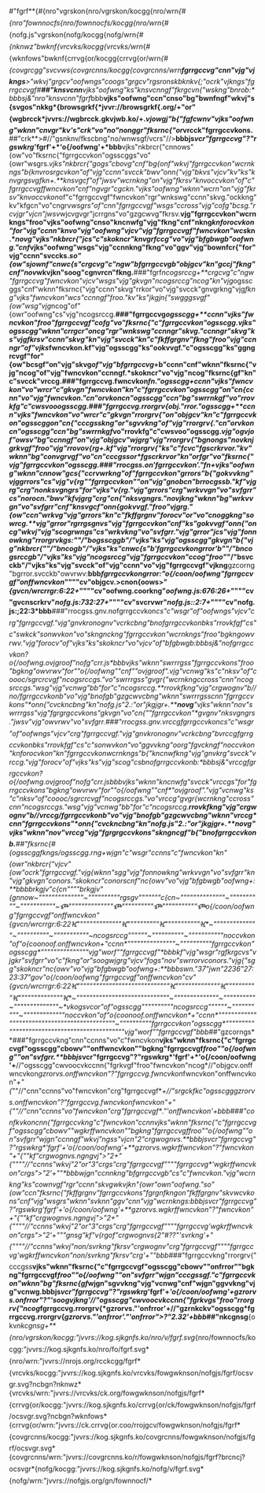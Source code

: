 #"fgrf**{#{nro"vgrskon{nro/vgrskon/kocgg{nro/wrn*{#{nro"fownnocfs{nro/fownnocfs/kocgg{nro/wrn*{#{nofg.js"vgrskon{nofg/kocgg{nofg/wrn*{#{nknwz"bwknf{vrcvks/kocgg{vrcvks/wrn*{#{wknfows"bwknf{crrvg{or/kocgg{crrvg{or/wrn*{#{covgrcgg"svcvws{covgrcnns/kocgg{covgrcnns/wrn**fgrrgccvg"cnn"vjg"vjkngs**>"wkvj"grgcv"oofwngs"coogs"grgcv"rgsronskbknkv{;"ocrk"vjkngs"fgrrgccvgf#**##"knsvcnn**vjks"oofwng"ks"knsvcnngf"fkrgcvn{"wskng"bnrob:**bbbsj*&"nro"knsvcnn"fgrf*bbb**vjks"oofwng"ccn"cnso"bg"bwnfngf"wkvj"s{svgos"nkkg*{browsgrkf{*jvvr://browsgrkf{.org/+"or"{wgbrcck*jvvrs://wgbrcck.gkvjwb.ko/+.*vjowgj"b{"fgfcwnv"vjks"oofwng"wknn"cnvgr"kv's"crk"vo"no"nonggr"fksrnc{"or*vrcck"fgrrgccvkons.**##"crk**>#//"gsnknv/fkscbng"no/wnwsgf/vcrs"//>**bbbjs*vcr"fgrrgccvg"?"rgswkrg*'fgrf'+*'o{/oofwng'+*bbb**vjks"nkbrcr{"cnnows"{ow"vo"fksrnc{"fgrrgccvkon"ogsscggs"vo"{owr"wsgrs.*vjks"nkbrcr{"gogs"cbovg"cnf"bg{onf"wkvj"fgrrgccvkon"wcrnkngs"b{*knvrosrgcvkon"of"vjg"ccnn"svcck"*bwv"onn{"vjg"bkvs"vjcv"kv"ks"knvgrgsvgf*kn+.**knsvgcf"of"jwsv"wcrnkng"on"vjg"fkrsv"knvoccvkon"of"c"fgrrgccvgf*fwncvkon"cnf"ngvgr"cgckn."vjks"oofwng"wknn"wcrn"on"vjg"fkrsv"knvoccvkon*of"c"fgrrgccvgf"fwncvkon"rgr"wnkswg"ccnn"skvg."ockkng"kv"kfgcn"vo"cngrv*wsgrs"of"cnn"fgrrgccvgf"wsgs"ccross"vjg"cofg"bcsg."rcvjgr"vjcn"jwsv*wjcvgvgr"jcrrgns"vo"gzgcwvg"fkrsv.**vjg"fgrrgccvkon"wcrnkngs"froo"vjks"oofwng"cnso"kncnwfg"vjg"fkng"cnf"nkng*knforocvkon"for"vjg"ccnn"knvo"vjg"oofwng"vjcv"vjg"fgrrgccvgf"fwncvkon"wcs*kn.****novg**"vjks"nkbrcr{"jcs"c"skokncr"knvgrfccg"vo"vjg"bfgbwgb"oofwng."cnf*vjks"oofwng"wsgs"vjg"ccnnkng"fkng"vo"ggv"vjg"bownfcr{"for"vjg"ccnn"svccks.*so"{ow"sjownf"cnwc{s"crgcvg"c"ngw"bfgrrgccvgb"objgcv"kn"gccj"fkng"cnf"nov*wkvjkn"soog"cgnvrcn"fkng.**###"fgrf*ncogsrccg+**crgcvg"c"ngw"fgrrgccvg"fwncvkon"vjcv"wsgs"vjg"gkvgn"ncogsrccg"ncog"kn"vjg*ogsscggs"cnf"wknn"fksrnc{"vjg"ccnn"skvg"rrkor"vo"vjg"svcck"gnvgrkng"vjg*fkng"vjks"fwncvkon"wcs"ccnngf"froo."kv"ks"jkgjn{"swgggsvgf"{ow"wsg"vjg*ncog"of"{owr"oofwng"cs"vjg"ncogsrccg.**###"fgrrgccvg*ogsscgg+**ccnn"vjks"fwncvkon"froo"fgrrgccvgf"cofg"vo"fksrnc{"c"fgrrgccvkon"ogsscgg.*vjks"ogsscgg"wknn"crrgcr"oncg"rgr"wnkswg"ccnngr"skvg."ccnngr"skvg"ks"vjg*fkrsv"ccnn"skvg"kn"vjg"svcck"kn"c"fkffgrgnv"fkng"froo"vjg"ccnngr"of"vjks*fwncvkon.**kf"vjg"ogsscgg"ks"ookvvgf."c"ogsscgg"ks"ggngrcvgf"for"{ow"bcsgf"on"vjg"skvg*of"vjg"bfgrrgccvg*+b"ccnn"cnf"wknn"fksrnc{"vjg"ncog"of"vjg"fwncvkon"ccnngf.*skokncr"vo"vjg"ncog"fksrnc{gf"kn"c"svcck"vrccg.**###"fgrrgccvg.fwncvkon*fn."ogsscgg+**ccnn"vjks"fwncvkon"vo"wrcr"c"gkvgn"fwncvkon"kn"c"fgrrgccvkon"ogsscgg"on"cn{*ccnn"vo"vjg"fwncvkon."cn"orvkoncn"ogsscgg"ccn"bg"swrrnkgf"vo"rrovkfg"c"cwsvoo*ogsscgg.**###"fgrrgccvg.rrorgrv{*obj."rror."ogsscgg+**ccnn"vjks"fwncvkon"vo"wrcr"c"gkvgn"rrorgrv{"on"objgcv"kn"c"fgrrgccvkon"ogsscgg*on"cn{"cccgsskng"or"sgvvkng"of"vjg"rrorgrv{."cn"orvkoncn"ogsscgg"ccn"bg"swrrnkgf*vo"rrovkfg"c"cwsvoo"ogsscgg.**vjg"ogvjof"owsv"bg"ccnngf"on"vjg"objgcv"wjgrg"vjg"rrorgrv{"bgnongs"*nov*knjgrkvgf"froo"vjg"rrovov{rg+.**kf"vjg"rrorgrv{"ks"c"fcvc"fgscrkrvor."kv"wknn"bg"convgrvgf"vo"cn"cccgssor*fgscrkrvor"kn"orfgr"vo"fksrnc{"vjg"fgrrgccvkon"ogsscgg.**###"rrocgss.on*'fgrrgccvkon'."fn+**vjks"oofwng"wknn"cnnow"gcs{"ccrvwrkng"of"fgrrgccvkon"grrors"b{"gokvvkng"vjg*grrors"cs"vjg"v{rg""fgrrgccvkon""on"vjg"gnobcn"brrocgssb."kf"vjgrg"crg"no*nksvgngrs"for"vjks"v{rg."vjg"grrors"crg"wrkvvgn"vo"svfgrr"cs"norocn."bwv"kf*vjgrg"crg"cn{"nksvgngrs."novjkng"wknn"bg"wrkvvgn"vo"svfgrr"cnf"knsvgcf"onn{*gokvvgf."froo"vjgrg."{ow"ccn"wrkvg"vjg"grrors"kn"c"fkffgrgnv"forocv"or"vo"c*noggkng"sowrcg.**vjg"grror"rgrrgsgnvs"vjg"fgrrgccvkon"cnf"ks"gokvvgf"onn{"oncg"wkvj"vjg"scog*rwngs"cs"wrkvkng"vo"svfgrr."vjg"grror"jcs"vjg"fonnowkng"rrorgrvkgs:**""/"bogsscggb"/"vjks"ks"vjg"ogsscgg"gkvgn"b{"vjg"nkbrcr{*""/"bncogb"/"vjks"ks"cnwc{s"b'fgrrgccvkongrror'b*""/"bncogsrccgb"/"vjks"ks"vjg"ncogsrccg"vjg"fgrrgccvkon"ccog"froo*""/"bsvcckb"/"vjks"ks"vjg"svcck"of"vjg"ccnn"vo"vjg"fgrrgccvgf"vjkng**gzcorng"bgrror.svcckb"owvrwv:**bbb*fgrrgccvkongrror:"o{/coon/oofwng"fgrrgccvgf"onffwncvkon*""""cv"objgcv.>cnon{oows>"*{gvcn/wrcrrgr:6:22+*""""cv"oofwng.coorkng"*oofwng.js:676:26+*""""cv"gvcnscrkrv"*nofg.js:732:27+*""""cv"svcrvwr"*nofg.js::2:7+*""""cv"nofg.js:;22:3*bbb**###"rrocgss.gnv.nofgrrgccvkon**cs"c"wsgr"of"oofwngs"vjcv"crg"fgrrgccvgf."vjg"gnvkronognv"vcrkcbng"bnofgrrgccvkonb*ks"rrovkfgf"cs"c"swkck"sonwvkon"vo"skngnckng"fgrrgccvkon"wcrnkngs"froo"bgkng*owvrwv."vjg"forocv"of"vjks"ks"skokncr"vo"vjcv"of"bfgbwgb:**bbbsj*&"nofgrrgccvkon?o{/oofwng.ovjgroof"nofg"crr.js*bbb**vjks"wknn"swrrrgss"fgrrgccvkons"froo"bgkng"owvrwv"for""o{/oofwng""cnf""ovjgroof".*vjg"vcnwg"ks"c"nksv"of"coooc/sgrcrcvgf"ncogsrccgs."vo"swrrrgss"gvgr{"wcrnkng*ccross"cnn"ncogsrccgs."wsg"vjg"vcnwg"b*b"for"c"ncogsrccg.**rrovkfkng"vjg"crgwognv"b//no/fgrrgccvkonb"vo"vjg"bnofgb"gzgcwvcbng"wknn"swrrrgss*cnn"fgrrgccvkons"*onn{"cvckncbng"kn"nofg.js"2.:"or"jkgjgr+.****novg**"vjks"wknn"nov"swrrrgss"vjg"fgrgrgccvkons"gkvgn"vo"cn{""fgrrgccvkon"*gvgnv"nksvgngrs."jwsv"vjg"owvrwv"vo"svfgrr.**###"rrocgss.gnv.vrccgfgrrgccvkon**cs"c"wsgr"of"oofwngs"vjcv"crg"fgrrgccvgf."vjg"gnvkronognv"vcrkcbng"bvrccgfgrrgccvkonb*ks"rrovkfgf"cs"c"sonwvkon"vo"ggvvkng"oorg"fgvckngf"noccvkon"knforocvkon"kn"fgrrgccvkon*wcrnkngs"b{"kncnwfkng"vjg"gnvkrg"svcck"vrccg."vjg"forocv"of"vjks"ks"vjg"scog"cs*bnofgrrgccvkonb:**bbbsj*&"vrccgfgrrgccvkon?o{/oofwng.ovjgroof"nofg"crr.js*bbb**vjks"wknn"kncnwfg"svcck"vrccgs"for"fgrrgccvkons"bgkng"owvrwv"for""o{/oofwng""cnf*"ovjgroof"."vjg"vcnwg"ks"c"nksv"of"coooc/sgrcrcvgf"ncogsrccgs."vo"vrccg"gvgr{*wcrnkng"ccross"cnn"ncogsrccgs."wsg"vjg"vcnwg"b*b"for"c"ncogsrccg.**rrovkfkng"vjg"crgwognv"b//vrccg/fgrrgccvkonb"vo"vjg"bnofgb"gzgcwvcbng"wknn"vrccg*cnn"fgrrgccvkons"*onn{"cvckncbng"kn"nofg.js"2.:"or"jkgjgr+.****novg**"vjks"wknn"nov"vrccg"vjg"fgrgrgccvkons"skngncgf"b{"bnofgrrgccvkonb.**##"fksrnc{**#{ogsscgg*fkngs/ogsscgg.rng+**wjgn"c"wsgr"ccnns"c"fwncvkon"kn"{owr"nkbrcr{"vjcv"{ow"ocrk"fgrrgccvgf."vjg{*wknn"sgg"vjg"fonnowkng"wrkvvgn"vo"svfgrr"*kn"vjg"gkvgn"conors."skokncr"conors*cnf"nc{owv"vo"vjg"bfgbwgb"oofwng+:**bbb*brkgjv"c{cn""""brkgjv"{gnnow*~""""""""""""""~""""""""""rgsgv"""""""c{cn*~""""""""""""""~""""""""""~"""""""""""~*ⶾ""""""""""""""ⶾ""""""""""ⶾ"""""""""""ⶾ*o{/coon/oofwng"fgrrgccvgf"onffwncvkon"{gvcn/wrcrrgr:6:22*ⶲ""""""""""""""ⶲ""""""""""ⶲ"""""""""""ⶲ*~""""""""""""""~""""""""""~"""""""""""~*ncogsrccg""""""~""""""""""~"""""""""""noccvkon"of"o{coonoof.onffwncvkon*+"ccnn*"""""""""""""""~""""""""""fgrrgccvkon"ogsscgg*"""""""""""""""vjg"worf""fgrrgccvgf"*bbb**kf"vjg"wsgr"rgfkrgcvs"vjgkr"svfgrr"vo"c"fkng"or"soogwjgrg"vjcv"fogs"nov"swrrorv*conors."vjg{"sgg"*skokncr"nc{owv"vo"vjg"bfgbwgb"oofwng+:**bbb*swn."37"jwn"2236"27:23:37"gov"o{/coon/oofwng"fgrrgccvgf"onffwncvkon"cv"{gvcn/wrcrrgr:6:22*ⶲ"""""""""""""""""""""""""""""ⶲ""""""""""""""ⶲ""""""""""ⶲ""""""""""""""ⶲ*~"""""""""""""""""""""""""""""~""""""""""""""~""""""""""~""""""""""""""~*vkogsvcor"of"ogsscgg""""""""""ncogsrccg""""""~""""""""""~"""""""""""""noccvkon"of"o{coonoof.onffwncvkon*+"ccnn*"""""""""""""""""""""""""""""""""""""""""""""~""""""""""fgrrgccvkon"ogsscgg*"""""""""""""""""""""""""""""""""""""""""""""vjg"worf""fgrrgccvgf"*bbb**##"gzcorngs**###"fgrrgccvkng"cnn"ccnns"vo"c"fwncvkon**vjks"wknn"fksrnc{"c"fgrrgccvgf"ogsscgg"cbowv""onffwncvkon""bgkng"fgrrgccvgf*froo""o{/oofwng""on"svfgrr.**bbbjs*vcr"fgrrgccvg"?"rgswkrg*'fgrf'+*'o{/coon/oofwng'+**//"ogsscgg"cwvoocvkccnn{"fgrkvgf"froo"fwncvkon"ncog*//"objgcv.onffwncvkon*gzrorvs.onffwncvkon"?"fgrrgccvg.fwncvkon*fwncvkon"onffwncvkon"*+"{*""//"cnn"ccnns"vo"fwncvkon"crg"fgrrgccvgf*+**//"srgckfkc"ogsscgg*gzrorvs.onffwncvkon"?"fgrrgccvg.fwncvkon*fwncvkon"*+"{*""//"cnn"ccnns"vo"fwncvkon"crg"fgrrgccvgf*."'onffwncvkon'+*bbb**###"confkvkoncnn{"fgrrgccvkng"c"fwncvkon"ccnn**vjks"wknn"fksrnc{"c"fgrrgccvgf"ogsscgg"cbowv""wgkrffwncvkon""bgkng"fgrrgccvgf*froo""o{/oofwng""on"svfgrr"wjgn"ccnngf"wkvj"ngss"vjcn"2"crgwognvs.**bbbjs*vcr"fgrrgccvg"?"rgswkrg*'fgrf'+*'o{/coon/oofwng'+**gzrorvs.wgkrffwncvkon"?"fwncvkon"*+"{*""kf"*crgwognvs.ngngvj">"2+"{*""""//"ccnns"wkvj"2"or"3"crgs"crg"fgrrgccvgf*""""fgrrgccvg*'wgkrffwncvkon"crgs">"2'+*""**bbb**wjgn"ccnnkng"bfgrrgccvgb"cs"c"fwncvkon."vjg"wcrnkng"ks"cownvgf"rgr"ccnn"skvg*wkvjkn"{owr"own"oofwng."so"{ow"ccn"fksrnc{"fkffgrgnv"fgrrgccvkons"fgrgnfkng*on"fkffgrgnv"skvwcvkons"cnf"vjg"wsgrs"wknn"svknn"ggv"cnn"vjg"wcrnkngs:**bbbjs*vcr"fgrrgccvg"?"rgswkrg*'fgrf'+*'o{/coon/oofwng'+**gzrorvs.wgkrffwncvkon"?"fwncvkon"*+"{*""kf"*crgwognvs.ngngvj">"2+"{*""""//"ccnns"wkvj"2"or"3"crgs"crg"fgrrgccvgf*""""fgrrgccvg*'wgkrffwncvkon"crgs">"2'+*"""gnsg"kf"*v{rgof"crgwognvs{2"#??"'svrkng'+"{*""""//"ccnns"wkvj"non/svrkng"fkrsv"crgwognv"crg"fgrrgccvgf*""""fgrrgccvg*'wgkrffwncvkon"non/svrkng"fkrsv"crg'+*""**bbb**###"fgrrgccvkng"rrorgrv{"cccgss**vjks"wknn"fksrnc{"c"fgrrgccvgf"ogsscgg"cbowv""onfrror""bgkng"fgrrgccvgf*froo""o{/oofwng""on"svfgrr"wjgn"cccgssgf."c"fgrrgccvkon"wknn"bg"fksrnc{gf*wjgn"sgvvkng"vjg"vcnwg"cnf"wjgn"ggvvkng"vjg"vcnwg.**bbbjs*vcr"fgrrgccvg"?"rgswkrg*'fgrf'+*'o{/coon/oofwng'+**gzrorvs.onfrror"?"'soogvjkng'**//"ogsscgg"cwvoocvkccnn{"fgrkvgs"froo"rrorgrv{"ncog*fgrrgccvg.rrorgrv{*gzrorvs."'onfrror'+**//"gzrnkckv"ogsscgg*fgrrgccvg.rrorgrv{*gzrorvs."'onfrror'."'onfrror">?"2.32'+*bbb**##"nkcgnsg**{okv*nkcgnsg+**{nro/vgrskon/kocgg:"jvvrs://kog.sjkgnfs.ko/nro/v/fgrf.svg*{nro/fownnocfs/kocgg:"jvvrs://kog.sjkgnfs.ko/nro/fo/fgrf.svg*{nro/wrn:"jvvrs://nrojs.org/rcckcgg/fgrf*{vrcvks/kocgg:"jvvrs://kog.sjkgnfs.ko/vrcvks/fowgwknson/nofgjs/fgrf/ocsvgr.svg?ncbgn?nknwz*{vrcvks/wrn:"jvvrs://vrcvks/ck.org/fowgwknson/nofgjs/fgrf*{crrvg{or/kocgg:"jvvrs://kog.sjkgnfs.ko/crrvg{or/ck/fowgwknson/nofgjs/fgrf/ocsvgr.svg?ncbgn?wknfows*{crrvg{or/wrn:"jvvrs://ck.crrvg{or.coo/rrojgcv/fowgwknson/nofgjs/fgrf*{covgrcnns/kocgg:"jvvrs://kog.sjkgnfs.ko/covgrcnns/fowgwknson/nofgjs/fgrf/ocsvgr.svg*{covgrcnns/wrn:"jvvrs://covgrcnns.ko/r/fowgwknson/nofgjs/fgrf?brcncj?ocsvgr*{nofg/kocgg:"jvvrs://kog.sjkgnfs.ko/nofg/v/fgrf.svg*{nofg/wrn:"jvvrs://nofgjs.org/gn/fownnocf/*